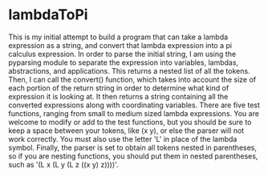 lambdaToPi
==========

This is my initial attempt to build a program that can take a lambda expression as a string, and convert that lambda expression into a pi calculus expression. In order to parse the initial string, I am using the pyparsing module to separate the expression into variables, lambdas, abstractions, and applications. This returns a nested list of all the tokens. Then, I can call the convert() function, which takes into account the size of each portion of the return string in order to determine what kind of expression it is looking at. It then returns a string containing all the converted expressions along with coordinating variables. There are five test functions, ranging from small to medium sized lambda expressions. You are welcome to modify or add to the test functions, but you should be sure to keep a space between your tokens, like (x y), or else the parser will not work correctly. You must also use the letter 'L' in place of the lambda symbol. Finally, the parser is set to obtain all tokens nested in parentheses, so if you are nesting functions, you should put them in nested parentheses, such as '(L x (L y (L z ((x y) z))))'.
